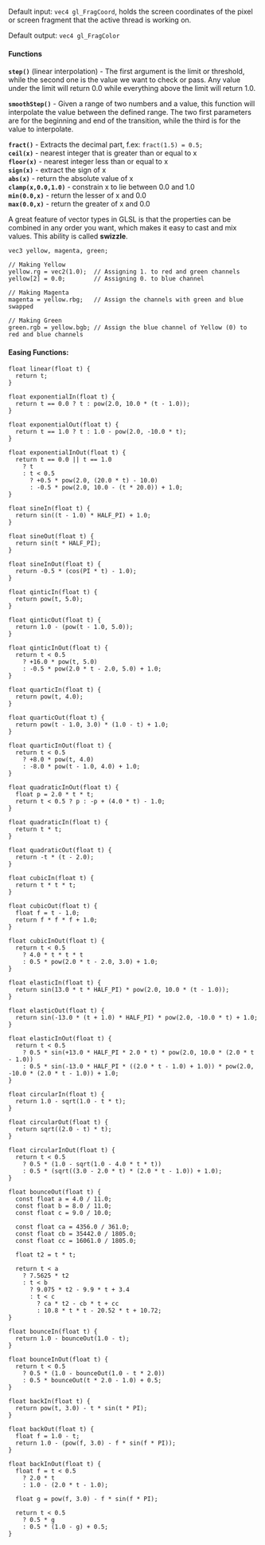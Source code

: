 Default input: `vec4 gl_FragCoord`, holds the screen coordinates of the pixel or screen fragment that the active thread is working on.

Default output: `vec4 gl_FragColor`


#### Functions

**`step()`** (linear interpolation) -  The first argument is the limit or threshold, while the second one is the value we want to check or pass. Any value under the limit will return 0.0 while everything above the limit will return 1.0.

**`smoothStep()`** - Given a range of two numbers and a value, this function will interpolate the value between the defined range. The two first parameters are for the beginning and end of the transition, while the third is for the value to interpolate.

**`fract()`** - Extracts the decimal part, f.ex: `fract(1.5) = 0.5;`  
**`ceil(x)`** - nearest integer that is greater than or equal to x  
**`floor(x)`** - nearest integer less than or equal to x  
**`sign(x)`** - extract the sign of x  
**`abs(x)`** - return the absolute value of x  
**`clamp(x,0.0,1.0)`** - constrain x to lie between 0.0 and 1.0  
**`min(0.0,x)`** - return the lesser of x and 0.0  
**`max(0.0,x)`** - return the greater of x and 0.0  

A great feature of vector types in GLSL is that the properties can be combined in any order you want, which makes it easy to cast and mix values. This ability is called **swizzle**.

    vec3 yellow, magenta, green;
    
    // Making Yellow 
    yellow.rg = vec2(1.0);  // Assigning 1. to red and green channels
    yellow[2] = 0.0;        // Assigning 0. to blue channel
    
    // Making Magenta
    magenta = yellow.rbg;   // Assign the channels with green and blue swapped
    
    // Making Green
    green.rgb = yellow.bgb; // Assign the blue channel of Yellow (0) to red and blue channels 

#### Easing Functions:

    float linear(float t) {
      return t;
    }
    
    float exponentialIn(float t) {
      return t == 0.0 ? t : pow(2.0, 10.0 * (t - 1.0));
    }
    
    float exponentialOut(float t) {
      return t == 1.0 ? t : 1.0 - pow(2.0, -10.0 * t);
    }
    
    float exponentialInOut(float t) {
      return t == 0.0 || t == 1.0
        ? t
        : t < 0.5
          ? +0.5 * pow(2.0, (20.0 * t) - 10.0)
          : -0.5 * pow(2.0, 10.0 - (t * 20.0)) + 1.0;
    }
    
    float sineIn(float t) {
      return sin((t - 1.0) * HALF_PI) + 1.0;
    }
    
    float sineOut(float t) {
      return sin(t * HALF_PI);
    }
    
    float sineInOut(float t) {
      return -0.5 * (cos(PI * t) - 1.0);
    }
    
    float qinticIn(float t) {
      return pow(t, 5.0);
    }
    
    float qinticOut(float t) {
      return 1.0 - (pow(t - 1.0, 5.0));
    }
    
    float qinticInOut(float t) {
      return t < 0.5
        ? +16.0 * pow(t, 5.0)
        : -0.5 * pow(2.0 * t - 2.0, 5.0) + 1.0;
    }
    
    float quarticIn(float t) {
      return pow(t, 4.0);
    }
    
    float quarticOut(float t) {
      return pow(t - 1.0, 3.0) * (1.0 - t) + 1.0;
    }
    
    float quarticInOut(float t) {
      return t < 0.5
        ? +8.0 * pow(t, 4.0)
        : -8.0 * pow(t - 1.0, 4.0) + 1.0;
    }
    
    float quadraticInOut(float t) {
      float p = 2.0 * t * t;
      return t < 0.5 ? p : -p + (4.0 * t) - 1.0;
    }
    
    float quadraticIn(float t) {
      return t * t;
    }
    
    float quadraticOut(float t) {
      return -t * (t - 2.0);
    }
    
    float cubicIn(float t) {
      return t * t * t;
    }
    
    float cubicOut(float t) {
      float f = t - 1.0;
      return f * f * f + 1.0;
    }
    
    float cubicInOut(float t) {
      return t < 0.5
        ? 4.0 * t * t * t
        : 0.5 * pow(2.0 * t - 2.0, 3.0) + 1.0;
    }
    
    float elasticIn(float t) {
      return sin(13.0 * t * HALF_PI) * pow(2.0, 10.0 * (t - 1.0));
    }
    
    float elasticOut(float t) {
      return sin(-13.0 * (t + 1.0) * HALF_PI) * pow(2.0, -10.0 * t) + 1.0;
    }
    
    float elasticInOut(float t) {
      return t < 0.5
        ? 0.5 * sin(+13.0 * HALF_PI * 2.0 * t) * pow(2.0, 10.0 * (2.0 * t - 1.0))
        : 0.5 * sin(-13.0 * HALF_PI * ((2.0 * t - 1.0) + 1.0)) * pow(2.0, -10.0 * (2.0 * t - 1.0)) + 1.0;
    }
    
    float circularIn(float t) {
      return 1.0 - sqrt(1.0 - t * t);
    }
    
    float circularOut(float t) {
      return sqrt((2.0 - t) * t);
    }
    
    float circularInOut(float t) {
      return t < 0.5
        ? 0.5 * (1.0 - sqrt(1.0 - 4.0 * t * t))
        : 0.5 * (sqrt((3.0 - 2.0 * t) * (2.0 * t - 1.0)) + 1.0);
    }
    
    float bounceOut(float t) {
      const float a = 4.0 / 11.0;
      const float b = 8.0 / 11.0;
      const float c = 9.0 / 10.0;
    
      const float ca = 4356.0 / 361.0;
      const float cb = 35442.0 / 1805.0;
      const float cc = 16061.0 / 1805.0;
    
      float t2 = t * t;
    
      return t < a
        ? 7.5625 * t2
        : t < b
          ? 9.075 * t2 - 9.9 * t + 3.4
          : t < c
            ? ca * t2 - cb * t + cc
            : 10.8 * t * t - 20.52 * t + 10.72;
    }
    
    float bounceIn(float t) {
      return 1.0 - bounceOut(1.0 - t);
    }
    
    float bounceInOut(float t) {
      return t < 0.5
        ? 0.5 * (1.0 - bounceOut(1.0 - t * 2.0))
        : 0.5 * bounceOut(t * 2.0 - 1.0) + 0.5;
    }
    
    float backIn(float t) {
      return pow(t, 3.0) - t * sin(t * PI);
    }
    
    float backOut(float t) {
      float f = 1.0 - t;
      return 1.0 - (pow(f, 3.0) - f * sin(f * PI));
    }
    
    float backInOut(float t) {
      float f = t < 0.5
        ? 2.0 * t
        : 1.0 - (2.0 * t - 1.0);
    
      float g = pow(f, 3.0) - f * sin(f * PI);
    
      return t < 0.5
        ? 0.5 * g
        : 0.5 * (1.0 - g) + 0.5;
    }

